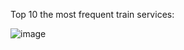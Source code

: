 Top 10 the most frequent train services:


![image](https://user-images.githubusercontent.com/101732278/194318185-c2be0cad-042d-4175-8767-bdc7f31eb129.png)
